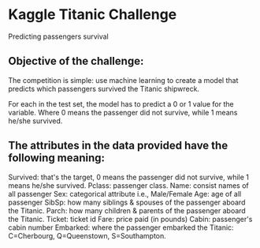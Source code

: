 # Kaggle Titanic Challenge
Predicting passengers survival

## Objective of the challenge:
The competition is simple: use machine learning to create a model that predicts which passengers survived the Titanic shipwreck.

For each in the test set, the model has to predict a 0 or 1 value for the variable. Where 0 means the passenger did not survive, while 1 means he/she survived.

## The attributes in the data provided have the following meaning:
Survived: that's the target, 0 means the passenger did not survive, while 1 means he/she survived.
Pclass: passenger class.
Name: consist names of all passenger
Sex: categorical attribute i.e., Male/Female
Age: age of all passenger
SibSp: how many siblings & spouses of the passenger aboard the Titanic.
Parch: how many children & parents of the passenger aboard the Titanic.
Ticket: ticket id
Fare: price paid (in pounds)
Cabin: passenger's cabin number
Embarked: where the passenger embarked the Titanic: C=Cherbourg, Q=Queenstown, S=Southampton.



